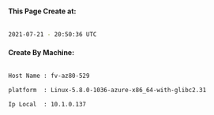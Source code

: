 
   
#### This Page Create at:

```bash

2021-07-21 - 20:50:36 UTC

```

#### Create By Machine:

```bash

Host Name : fv-az80-529

platform  : Linux-5.8.0-1036-azure-x86_64-with-glibc2.31

Ip Local  : 10.1.0.137

```

